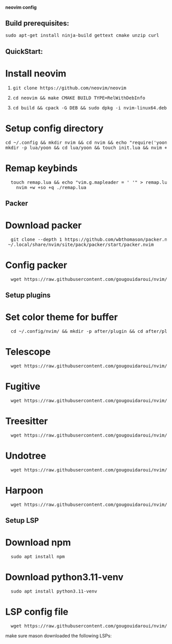 #### neovim config
## Build prerequisites:
<pre>
sudo apt-get install ninja-build gettext cmake unzip curl</pre>

## QuickStart:
# Install neovim
1. <pre>git clone https://github.com/neovim/neovim</pre>
2. <pre>cd neovim && make CMAKE_BUILD_TYPE=RelWithDebInfo</pre>
3. <pre>cd build && cpack -G DEB && sudo dpkg -i nvim-linux64.deb</pre>

# Setup config directory
<pre>
cd ~/.config && mkdir nvim && cd nvim && echo "require('yoon')" > init.lua && \
mkdir -p lua/yoon && cd lua/yoon && touch init.lua && nvim +w +so +q .</pre>

# Remap keybinds
<pre>
  touch remap.lua && echo "vim.g.mapleader = ' '" > remap.lua && echo "vim.keymap.set('n', '<leader>pv', vim.cmd.Ex)" >> remap.lua &&\
    nvim +w +so +q ./remap.lua</pre>

## Packer
# Download packer
<pre>
  git clone --depth 1 https://github.com/wbthomason/packer.nvim\
 ~/.local/share/nvim/site/pack/packer/start/packer.nvim</pre>
# Config packer
<pre>
  wget https://raw.githubusercontent.com/gougouidaroui/nvim/main/packer.lua && nvim +w +so +PackerSync ./packer.lua
</pre>

## Setup plugins
# Set color theme for buffer
<pre>
  cd ~/.config/nvim/ && mkdir -p after/plugin && cd after/plugin && wget https://raw.githubusercontent.com/gougouidaroui/nvim/main/after/plugin/colors.lua && nvim +so +q ./colors.lua
</pre>

# Telescope
<pre>
  wget https://raw.githubusercontent.com/gougouidaroui/nvim/main/after/plugin/telescope.lua && nvim +so ./telescope.lua
</pre>

# Fugitive
<pre>
  wget https://raw.githubusercontent.com/gougouidaroui/nvim/main/after/plugin/fugitive.lua && nvim +so ./fugitive.lua
</pre>

# Treesitter
<pre>
  wget https://raw.githubusercontent.com/gougouidaroui/nvim/main/after/plugin/treesitter.lua && nvim +so ./treesitter.lua
</pre>

# Undotree
<pre>
  wget https://raw.githubusercontent.com/gougouidaroui/nvim/main/after/plugin/undotree.lua && nvim +so ./undotree.lua
</pre>

# Harpoon
<pre>
  wget https://raw.githubusercontent.com/gougouidaroui/nvim/main/after/plugin/harpoon.lua && nvim +so ./harpoon.lua
</pre>

## Setup LSP
# Download npm
<pre>
  sudo apt install npm
</pre>
# Download python3.11-venv
<pre>
  sudo apt install python3.11-venv
</pre>

# LSP config file
<pre>
  wget https://raw.githubusercontent.com/gougouidaroui/nvim/main/after/plugin/lsp.lua && nvim +so ./lsp.lua
</pre>

make sure mason downloaded the following LSPs:
